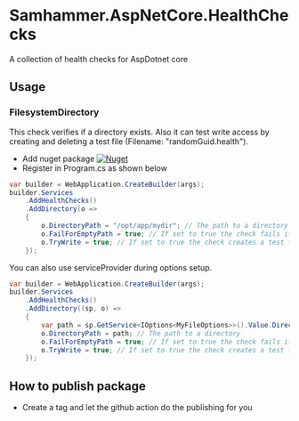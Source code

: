 ﻿# Samhammer.AspNetCore.HealthChecks

A collection of health checks for AspDotnet core

## Usage

### FilesystemDirectory
[nuget-image-filesystemdirectory]:https://img.shields.io/nuget/v/Samhammer.AspNetCore.HealthChecks.FilesystemDirectory?label=Samhammer.AspNetCore.HealthChecks.FilesystemDirectory
[nuget-url-filesystemdirectory]:https://www.nuget.org/packages/Samhammer.AspNetCore.HealthChecks.FilesystemDirectory/

This check verifies if a directory exists. Also it can test write access by creating and deleting a test file (Filename: "randomGuid.health").

- Add nuget package [![Nuget][nuget-image-filesystemdirectory]][nuget-url-filesystemdirectory]
- Register in Program.cs as shown below

```csharp
var builder = WebApplication.CreateBuilder(args);
builder.Services
    .AddHealthChecks()
    .AddDirectory(o =>
    {
        o.DirectoryPath = "/opt/app/mydir"; // The path to a directory
        o.FailForEmptyPath = true; // If set to true the check fails if the path is null or empty
        o.TryWrite = true; // If set to true the check creates a test file to verify write access
    });
```

You can also use serviceProvider during options setup.

```csharp
var builder = WebApplication.CreateBuilder(args);
builder.Services
    .AddHealthChecks()
    .AddDirectory((sp, o) =>
    {
        var path = sp.GetService<IOptions<MyFileOptions>>().Value.DirectoryPath;
        o.DirectoryPath = path; // The path to a directory
        o.FailForEmptyPath = true; // If set to true the check fails if the path is null or empty
        o.TryWrite = true; // If set to true the check creates a test file to verify write access
    });
```

## How to publish package
- Create a tag and let the github action do the publishing for you
